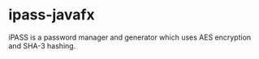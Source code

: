 # ipass-javafx
iPASS is a password manager and generator which uses AES encryption and SHA-3 hashing.
